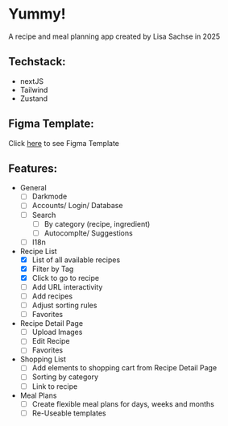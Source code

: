# Yummy!

A recipe and meal planning app created by Lisa Sachse in 2025

## Techstack:

- nextJS
- Tailwind
- Zustand

## Figma Template:

Click [here](https://www.figma.com/design/1cZE90KxKWae4I729raoW5/Yummy?node-id=1-25&t=TCittuwd7iTDHRuu-1) to see Figma Template

## Features:

- General
  - [ ] Darkmode
  - [ ] Accounts/ Login/ Database
  - [ ] Search
    - [ ] By category (recipe, ingredient)
    - [ ] Autocomplte/ Suggestions
  - [ ] I18n
- Recipe List
  - [x] List of all available recipes
  - [x] Filter by Tag
  - [x] Click to go to recipe
  - [ ] Add URL interactivity
  - [ ] Add recipes
  - [ ] Adjust sorting rules
  - [ ] Favorites
- Recipe Detail Page
  - [ ] Upload Images
  - [ ] Edit Recipe
  - [ ] Favorites
- Shopping List
  - [ ] Add elements to shopping cart from Recipe Detail Page
  - [ ] Sorting by category
  - [ ] Link to recipe
- Meal Plans
  - [ ] Create flexible meal plans for days, weeks and months
  - [ ] Re-Useable templates
